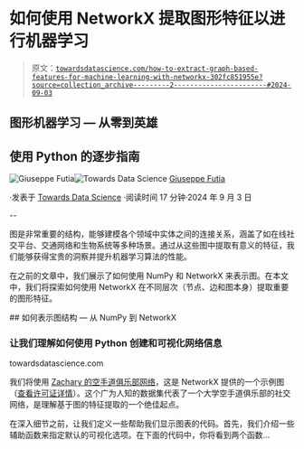 # 如何使用 NetworkX 提取图形特征以进行机器学习

> 原文：[`towardsdatascience.com/how-to-extract-graph-based-features-for-machine-learning-with-networkx-302fc851955e?source=collection_archive---------2-----------------------#2024-09-03`](https://towardsdatascience.com/how-to-extract-graph-based-features-for-machine-learning-with-networkx-302fc851955e?source=collection_archive---------2-----------------------#2024-09-03)

## 图形机器学习 — 从零到英雄

## 使用 Python 的逐步指南

[](https://medium.com/@giuseppefutia?source=post_page---byline--302fc851955e--------------------------------)![Giuseppe Futia](https://medium.com/@giuseppefutia?source=post_page---byline--302fc851955e--------------------------------)[](https://towardsdatascience.com/?source=post_page---byline--302fc851955e--------------------------------)![Towards Data Science](https://towardsdatascience.com/?source=post_page---byline--302fc851955e--------------------------------) [Giuseppe Futia](https://medium.com/@giuseppefutia?source=post_page---byline--302fc851955e--------------------------------)

·发表于 [Towards Data Science](https://towardsdatascience.com/?source=post_page---byline--302fc851955e--------------------------------) ·阅读时间 17 分钟·2024 年 9 月 3 日

--

图是非常重要的结构，能够建模各个领域中实体之间的连接关系，涵盖了如在线社交平台、交通网络和生物系统等多种场景。通过从这些图中提取有意义的特征，我们能够获得宝贵的洞察并提升机器学习算法的性能。

在之前的文章中，我们展示了如何使用 NumPy 和 NetworkX 来表示图。在本文中，我们将探索如何使用 NetworkX 在不同层次（节点、边和图本身）提取重要的图形特征。

[](/how-to-represent-graph-structures-from-numpy-to-networkx-047043bdf807?source=post_page-----302fc851955e--------------------------------) ## 如何表示图结构 — 从 NumPy 到 NetworkX

### 让我们理解如何使用 Python 创建和可视化网络信息

towardsdatascience.com

我们将使用 [Zachary 的空手道俱乐部网络](https://networkx.org/documentation/stable/auto_examples/graph/plot_karate_club.html)，这是 NetworkX 提供的一个示例图（[查看许可证详情](https://github.com/networkx/nx-guides/blob/main/LICENSE)）。这个广为人知的数据集代表了一个大学空手道俱乐部的社交网络，是理解基于图的特征提取的一个绝佳起点。

在深入细节之前，让我们定义一些帮助我们显示图表的代码。首先，我们介绍一些辅助函数来指定默认的可视化选项。在下面的代码中，你将看到两个函数…
